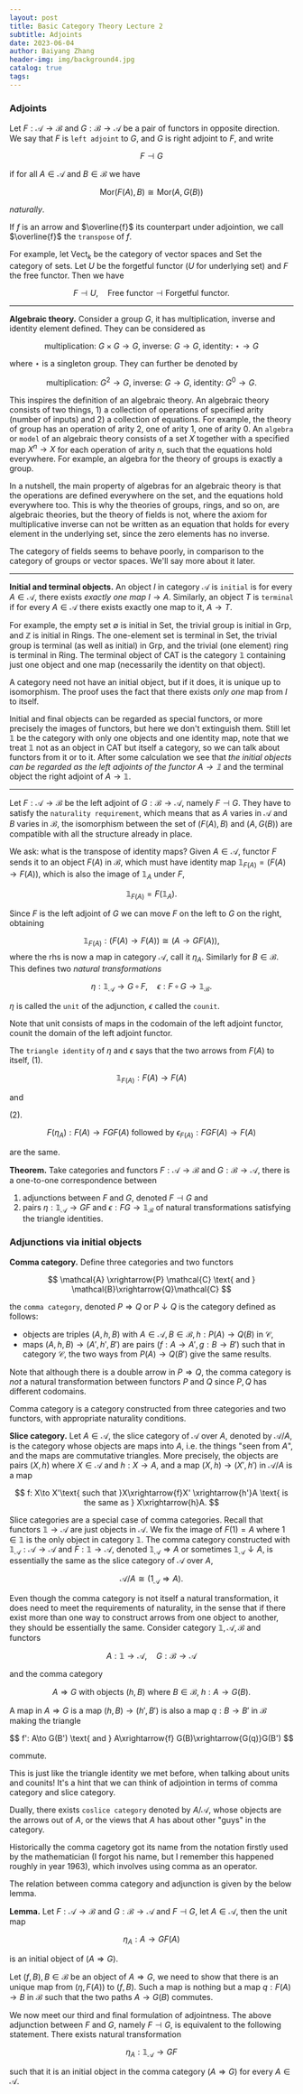 ```yaml
---
layout: post
title: Basic Category Theory Lecture 2
subtitle: Adjoints
date: 2023-06-04
author: Baiyang Zhang
header-img: img/background4.jpg
catalog: true
tags:
---
```


### Adjoints

Let $F: \mathcal{A}\to \mathcal{B}$ and $G: \mathcal{B}\to \mathcal{A}$ be a pair of functors in opposite direction. We say that $F$ is `left adjoint` to $G$, and $G$ is right adjoint to $F$, and write 

$$
F \dashv G
$$

if for all $A \in  \mathcal{A}$ and $B \in\mathcal{B}$ we have 

$$
\text{Mor}(F(A),B) \cong \text{Mor}(A,G(B))
$$

*naturally*.

If $f$ is an arrow and $\overline{f}$ its counterpart under adjointion, we call $\overline{f}$ the `transpose` of $f$.

For example, let $\text{Vect}_ {k}$ be the category of vector spaces and $\text{Set}$ the category of sets. Let $U$ be the forgetful functor ($U$ for underlying set) and $F$ the free functor. Then we have 

$$
F\dashv U,\quad  \text{Free functor} \dashv \text{Forgetful functor}.
$$

- - -

**Algebraic theory.** Consider a group $G$, it has multiplication, inverse and identity element defined. They can be considered as 

$$
\text{multiplication: } G\times G\to G,\;\text{inverse: } G\to G,\; \text{identity: } \star\to G
$$

where $\star$ is a singleton group. They can further be denoted by 

$$
\text{multiplication: } G^{2}\to G,\;\text{inverse: } G\to G,\; \text{identity: } G^{0}\to G.
$$

This inspires the definition of an algebraic theory. An algebraic theory consists of two things, 1) a collection of operations of specified arity (number of inputs) and 2) a collection of equations. For example, the theory of group has an operation of arity $2$, one of arity $1$, one of arity $0$. An `algebra` or `model` of an algebraic theory consists of a set $X$ together with a specified map $X^{n}\to X$ for each operation of arity $n$, such that the equations hold everywhere. For example, an algebra for the theory of groups is exactly a group.

In a nutshell, the main property of algebras for an algebraic theory is that the operations are defined everywhere on the set, and the equations hold everywhere too. This is why the theories of groups, rings, and so on, are algebraic theories, but the theory of fields is not, where the axiom for multiplicative inverse can not be written as an equation that holds for every element in the underlying set, since the zero elements has no inverse.

The category of fields seems to behave poorly, in comparison to the category of groups or vector spaces. We'll say more about it later. 

- - -

**Initial and terminal objects.** An object $I$ in category $\mathcal{A}$ is `initial` is for every $A\in\mathcal{A}$, there exists *exactly one map* $I\to A$. Similarly, an object $T$ is `terminal` if for every $A\in\mathcal{A}$ there exists exactly one map to it, $A\to T$.

For example, the empty set $\emptyset$ is initial in $\text{Set}$, the trivial group is initial in $\text{Grp}$, and $\mathbb{Z}$ is initial in $\text{Rings}$. The one-element set is terminal in $\text{Set}$, the trivial group is terminal (as well as initial) in $\text{Grp}$, and the trivial (one element) ring is terminal in $\text{Ring}$. The terminal object of $\text{CAT}$ is the category $\mathbb{1}$ containing just one object and one map (necessarily the identity on that object).

A category need not have an initial object, but if it does, it is unique up to isomorphism. The proof uses the fact that there exists *only one* map from $I$ to itself.

Initial and final objects can be regarded as special functors, or more precisely the images of functors, but here we don't extinguish them. Still let $\mathbb{1}$ be the category with only one objects and one identity map, note that we treat $\mathbb{1}$ not as an object in $\text{CAT}$ but itself a category, so we can talk about functors from it or to it. After some calculation we see that *the initial objects can be regarded as the left adjoints of the functor $A\to \mathbb{1}$* and the terminal object the right adjoint of $A\to \mathbb{1}$.

- - -

Let $F: \mathcal{A}\to \mathcal{B}$ be the left adjoint of $G: \mathcal{B}\to \mathcal{A}$, namely $F \dashv G$. They have to satisfy the `naturality requirement`, which means that as $A$ varies in $\mathcal{A}$ and $B$ varies in $\mathcal{B}$, the isomorphism between the set of $(F(A),B)$ and $(A,G(B))$ are compatible with all the structure already in place. 

We ask: what is the transpose of identity maps? Given $A\in\mathcal{A}$, functor $F$ sends it to an object $F(A)$ in $\mathcal{B}$, which must have identity map $\mathbb{1}_ {F(A)} = (F(A)\to F(A))$, which is also the image of $\mathbb{1}_ {A}$ under $F$,

$$
\mathbb{1}_ {F(A)} = F(\mathbb{1}_ {A}).
$$

Since $F$ is the left adjoint of $G$ we can move $F$ on the left to $G$ on the right, obtaining 

$$
\mathbb{1}_ {F(A)}: (F(A)\to F(A))\cong(A\to GF(A)),
$$
where the rhs is now a map in category $\mathcal{A}$, call it $\eta_ {A}$.  Similarly for $B\in\mathcal{B}$. This defines two *natural transformations*

$$
\eta: \mathbb{1}_ {\mathcal{A}} \to G\,\circ\,F, \quad  \epsilon: F\,\circ\,G\to \mathbb{1}_ {\mathcal{B}}.
$$

$\eta$ is called the `unit` of the adjunction, $\epsilon$ called the `counit`.

Note that unit consists of maps in the codomain of the left adjoint functor, counit the domain of the left adjoint functor.

The `triangle identity` of $\eta$ and $\epsilon$ says that the two arrows from $F(A)$ to itself,
(1). 

$$
\mathbb{1}_ {F(A)}: F(A) \to F(A)
$$

and 

(2). 

$$
F(\eta_ {A}): F(A) \to FGF(A) \text{ followed by } \epsilon_ {F(A)}: FGF(A)\to F(A)
$$

are the same. 

**Theorem.** Take categories and functors $F: \mathcal{A}\to \mathcal{B}$ and $G: \mathcal{B}\to \mathcal{A}$, there is a one-to-one correspondence between

1. adjunctions between $F$ and $G$, denoted $F\dashv G$ and 
2. pairs $\eta: \mathbb{1}_ {\mathcal{A}}\to GF$ and $\epsilon: FG\to \mathbb{1}_ {\mathcal{B}}$ of natural transformations satisfying the triangle identities.

### Adjunctions via initial objects

**Comma category.** Define three categories and two functors

$$
\mathcal{A} \xrightarrow{P} \mathcal{C} \text{ and } \mathcal{B}\xrightarrow{Q}\mathcal{C}
$$

the `comma category`, denoted $P\Rightarrow Q$ or $P\downarrow Q$ is the category defined as follows:

- objects are triples $(A,h,B)$ with $A\in\mathcal{A},B\in\mathcal{B},h: P(A)\to Q(B)$ in $\mathcal{C}$,
- maps $(A,h,B)\to(A',h',B')$ are pairs $(f: A\to A',g: B\to B')$ such that in category $\mathcal{C}$, the two ways from $P(A)\to Q(B')$ give the same results.

Note that although there is a double arrow in $P\Rightarrow Q$, the comma category is *not* a natural transformation between functors $P$ and $Q$ since $P,Q$ has different codomains.

Comma category is a category constructed from three categories and two functors, with appropriate naturality conditions.

**Slice category.** Let $A\in\mathcal{A}$, the slice category of $\mathcal{A}$ over $A$, denoted by $\mathcal{A} / A$, is the category whose objects are maps into $A$, i.e. the things "seen from $A$", and the maps are commutative triangles. More precisely, the objects are pairs $(X,h)$ where $X\in\mathcal{A}$ and $h: X\to A$, and a map $(X,h)\to(X',h')$ in $\mathcal{A} / A$ is a map 

$$
f: X\to X'\text{ such that }X\xrightarrow{f}X' \xrightarrow{h'}A \text{ is the same as } X\xrightarrow{h}A.
$$

Slice categories are a special case of comma categories. Recall that functors $\mathbb{1}\to\mathcal{A}$ are just objects in $\mathcal{A}$. We fix the image of $F(1)=A$ where $1\in\mathbb{1}$ is the only object in category $\mathbb{1}$. The comma category constructed with $\mathbb{1}_ {\mathcal{A}}: \mathcal{A}\to\mathcal{A}$ and $F: \mathbb{1}\to\mathcal{A}$, denoted $\mathbb{1}_ {\mathcal{A}}\Rightarrow A$ or sometimes $\mathbb{1}_ {\mathcal{A}}\downarrow A$, is essentially the same as the slice category of $\mathcal{A}$ over $A$, 

$$
\mathcal{A} / A \cong (1_ {\mathcal{A}}\Rightarrow A).
$$

Even though the comma category is not itself a natural transformation, it does need to meet the requirements of naturality, in the sense that if there exist more than one way to construct arrows from one object to another, they should be essentially the same. Consider category $\mathbb{1}, \mathcal{A},\mathcal{B}$ and functors

$$
A: \mathbb{1}\to\mathcal{A},\quad G: \mathcal{B}\to\mathcal{A}
$$

and the comma category

$$
A\Rightarrow G \text{ with objects } (h,B) \text{ where }B\in \mathcal{B},\;h: A\to G(B).
$$

A map in $A\Rightarrow G$ is a map $(h,B)\to(h',B')$ is also a map $q: B\to B'$ in $\mathcal{B}$ making the triangle

$$
f': A\to G(B') \text{ and } A\xrightarrow{f} G(B)\xrightarrow{G(q)}G(B')
$$

commute.

This is just like the triangle identity we met before, when talking about units and counits! It's a hint that we can think of adjointion in terms of comma category and slice category.

Dually, there exists `coslice category` denoted by $A / \mathcal{A}$, whose objects are the arrows out of $A$, or the views that $A$ has about other "guys" in the category.

Historically the comma cagetory got its name from the notation firstly used by the mathematician (I forgot his name, but I remember this happened roughly in year 1963), which involves using comma as an operator. 

The relation between comma category and adjunction is given by the below lemma.

**Lemma.** Let $F: \mathcal{A}\to\mathcal{B}$ and $G: \mathcal{B}\to\mathcal{A}$ and $F\dashv G$, let $A\in\mathcal{A}$, then the unit map 

$$
\eta_ {A}: A \to GF(A) 
$$

is an initial object of $(A\Rightarrow G)$.

Let $(f,B), B\in\mathcal{B}$ be an object of $A\Rightarrow G$, we need to show that there is an unique map from $(\eta, F(A))$ to $(f,B)$. Such a map is nothing but a map $q: F(A)\to B$ in $\mathcal{B}$ such that the two paths $A\to G(B)$ commutes.

We now meet our third and final formulation of adjointness. The above adjunction between $F$ and $G$, namely $F \dashv G$, is equivalent to the following statement. There exists natural transformation 

$$
\eta_ {A}: \mathbb{1}_ {\mathcal{A}}\to GF
$$

such that it is an initial object in the comma category $(A\Rightarrow G)$ for every $A\in\mathcal{A}$. 

